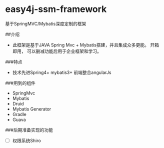 # easy4j-ssm-framework
基于SpringMVC/Mybatis深度定制的框架

##介绍
* 此框架是基于JAVA Spring Mvc + Mybatis搭建，并且集成众多更能。 开箱即用， 可以删减功能后用于企业框架和学习。

###特点
* 技术先进Spring4+ mybatis3+ 前端整合angularJs

###用到的组件
* SpringMvc
* Mybatis
* Druid
* Mybatis Generator
* Gradle
* Guava

###后期准备实现的功能
- [ ] 权限系统Shiro
